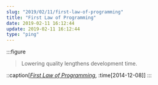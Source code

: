 ```yaml
---
slug: "2019/02/11/first-law-of-programming"
title: "First Law of Programming"
date: 2019-02-11 16:12:44
update: 2019-02-11 16:12:44
type: "ping"
---
```


:::figure
> Lowering quality lengthens development time.

::caption[<cite>[First Law of Programming](https://wiki.c2.com/?FirstLawOfProgramming)</cite>, :time[2014-12-08]]
:::
